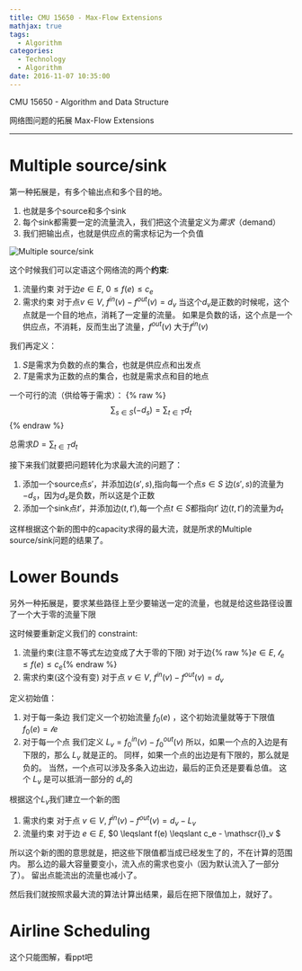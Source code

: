 ```yaml
---
title: CMU 15650 - Max-Flow Extensions
mathjax: true 
tags:
  - Algorithm
categories:
  - Technology
  - Algorithm
date: 2016-11-07 10:35:00
---
```

CMU 15650 - Algorithm and Data Structure 

网络图问题的拓展
Max-Flow Extensions
<!-- more -->

***

# Multiple source/sink 
第一种拓展是，有多个输出点和多个目的地。
1. 也就是多个source和多个sink
2. 每个sink都需要一定的流量流入，我们把这个流量定义为*需求*（demand）
3. 我们把输出点，也就是供应点的需求标记为一个负值

![Multiple source/sink](https://community.topcoder.com/i/education/maxFlow09.gif "Multiple source/sink")

这个时候我们可以定语这个网络流的两个**约束**:
1. 流量约束
对于边$e \in E$, $0 \leqslant f(e) \leqslant c_e$
2. 需求约束
对于点$v \in V$, $f^{in}(v) - f^{out}(v) = d_v$
当这个$d_v$是正数的时候呢，这个点就是一个目的地点，消耗了一定量的流量。
如果是负数的话，这个点是一个供应点，不消耗，反而生出了流量，$f^{out}(v)$ 大于$f^{in}(v)$

我们再定义：
1. $S$是需求为负数的点的集合，也就是供应点和出发点
2. $T$是需求为正数的点的集合，也就是需求点和目的地点

一个可行的流（供给等于需求）：
{% raw %}
$$\sum_{s \in S} (-d_s) =  \sum_{t \in T}d_t$$
{% endraw %}

总需求$D =  \sum_{t \in T}d_t$

接下来我们就要把问题转化为求最大流的问题了：
1. 添加一个source点$s'$，并添加边$(s',s)$,指向每一个点$s \in S$
边$(s',s)$的流量为$-d_s$，因为$d_s$是负数，所以这是个正数
2. 添加一个sink点$t'$，并添加边$(t,t')$,每一个点$t \in S$都指向$t'$
边$(t,t')$的流量为$d_t$

这样根据这个新的图中的capacity求得的最大流，就是所求的Multiple source/sink问题的结果了。

# Lower Bounds
另外一种拓展是，要求某些路径上至少要输送一定的流量，也就是给这些路径设置了一个大于零的流量下限

这时候要重新定义我们的 constraint:
1. 流量约束(注意不等式左边变成了大于零的下限)
对于边{% raw %}$e \in E$, $\mathscr{l}_e \leqslant f(e) \leqslant c_e${% endraw %}
2. 需求约束(这个没有变)
对于点 $v \in V$, $f^{in}(v) - f^{out}(v) = d_v$

定义初始值：
1. 对于每一条边
我们定义一个初始流量 $f_0(e)$ ，这个初始流量就等于下限值
$f_0(e) = \mathscr{l}e$
2. 对于每一个点
我们定义 $L_v = f_0^{in}(v)- f_0^{out}(v)$
所以，如果一个点的入边是有下限的，那么 $L_v$ 就是正的。
同样，如果一个点的出边是有下限的，那么就是负的。
当然，一个点可以涉及多条入边出边，最后的正负还是要看总值。
这个 $L_v$ 是可以抵消一部分的 $d_v$的 

根据这个$L_v$我们建立一个新的图
1. 需求约束
对于点 $v \in V$, $f^{in}(v) - f^{out}(v) = d_v - L_v$
2. 流量约束
对于边 $e \in E$, $0 \leqslant f(e) \leqslant c_e - \mathscr{l}_v $

所以这个新的图的意思就是，把这些下限值都当成已经发生了的，不在计算的范围内。
那么边的最大容量要变小，流入点的需求也变小（因为默认流入了一部分了）。
留出点能流出的流量也减小了。

然后我们就按照求最大流的算法计算出结果，最后在把下限值加上，就好了。


# Airline Scheduling
这个只能图解，看ppt吧